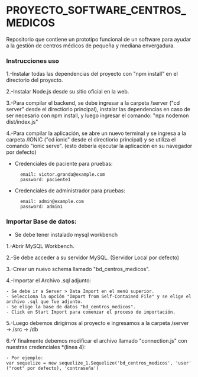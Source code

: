 # PROYECTO_SOFTWARE_CENTROS_MEDICOS
Repositorio que contiene un prototipo funcional de un software para ayudar a la gestión de centros médicos de pequeña y mediana envergadura.

### Instrucciones uso

1.-Instalar todas las dependencias del proyecto con "npm install" en el directorio del proyecto.

2.-Instalar Node.js desde su sitio oficial en la web.

3.-Para compilar el backend, se debe ingresar a la carpeta /server ("cd server" desde el directiorio principal), instalar las dependencias en caso de ser necesario con npm install, y luego ingresar el comando: "npx nodemon dist/index.js"

4.-Para compilar la aplicación, se abre un nuevo terminal y se ingresa a la carpeta /IONIC ("cd ionic" desde el directiorio principal) y se utiliza el comando "ionic serve". (esto debería ejecutar la aplicación en su navegador por defecto)

* Credenciales de paciente para pruebas:
        
        email: victor.granda@example.com 
        password: paciente1

* Credenciales de administrador para pruebas:
        
        email: admin@example.com   
        password: admin1

### Importar Base de datos:

* Se debe tener instalado mysql workbench

1.-Abrir MySQL Workbench.

2.-Se debe acceder a su servidor MySQL. (Servidor Local por defecto)

3.-Crear un nuevo schema llamado "bd_centros_medicos".

4.-Importar el Archivo .sql adjunto:

    - Se debe ir a Server > Data Import en el menú superior.
    - Selecciona la opción "Import from Self-Contained File" y se elige el archivo .sql que fue adjunto.
    - Se elige la base de datos "bd_centros_medicos".
    - Click en Start Import para comenzar el proceso de importación.

5.-Luego debemos dirigirnos al proyecto e ingresamos a la carpeta /server -> /src -> /db

6.-Y finalmente debemos modificar el archivo llamado "connection.js" con nuestras credenciales *(linea 4):

    - Por ejemplo:
    var sequelize = new sequelize_1.Sequelize('bd_centros_medicos', 'user' ("root" por defecto), 'contraseña')
